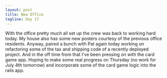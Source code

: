 ```yaml
---
layout: post
title: New Office
tagline: Day 17
---
```


With the office pretty much all set up the crew was back to working hard today. My house also has some new posters
courtesy of the previous office residents. Anyway, paired a bunch with Pat again today working on refactoring some
of the tax and shipping code of a recently deployed project. And in the off time from that I've been pressing on with
the card game app. Hoping to make some real progress on Thursday (no work for July 4th tomorrow) and incorporate some of
the card game logic into the rails app.